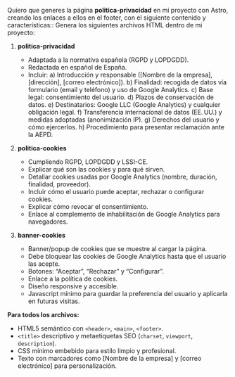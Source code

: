 Quiero que generes la página **politica-privacidad** en mi proyecto con Astro, creando los enlaces a ellos en el footer, con el siguiente contenido y características::
Genera los siguientes archivos HTML dentro de mi proyecto:

1. **politica-privacidad**

   - Adaptada a la normativa española (RGPD y LOPDGDD).
   - Redactada en español de España.
   - Incluir:
     a) Introducción y responsable ([Nombre de la empresa], [dirección], [correo electrónico]).
     b) Finalidad: recogida de datos vía formulario (email y teléfono) y uso de Google Analytics.
     c) Base legal: consentimiento del usuario.
     d) Plazos de conservación de datos.
     e) Destinatarios: Google LLC (Google Analytics) y cualquier obligación legal.
     f) Transferencia internacional de datos (EE. UU.) y medidas adoptadas (anonimización IP).
     g) Derechos del usuario y cómo ejercerlos.
     h) Procedimiento para presentar reclamación ante la AEPD.

2. **politica-cookies**

   - Cumpliendo RGPD, LOPDGDD y LSSI-CE.
   - Explicar qué son las cookies y para qué sirven.
   - Detallar cookies usadas por Google Analytics (nombre, duración, finalidad, proveedor).
   - Incluir cómo el usuario puede aceptar, rechazar o configurar cookies.
   - Explicar cómo revocar el consentimiento.
   - Enlace al complemento de inhabilitación de Google Analytics para navegadores.

3. **banner-cookies**
   - Banner/popup de cookies que se muestre al cargar la página.
   - Debe bloquear las cookies de Google Analytics hasta que el usuario las acepte.
   - Botones: “Aceptar”, “Rechazar” y “Configurar”.
   - Enlace a la política de cookies.
   - Diseño responsive y accesible.
   - Javascript mínimo para guardar la preferencia del usuario y aplicarla en futuras visitas.

**Para todos los archivos:**

- HTML5 semántico con `<header>`, `<main>`, `<footer>`.
- `<title>` descriptivo y metaetiquetas SEO (`charset`, `viewport`, `description`).
- CSS mínimo embebido para estilo limpio y profesional.
- Texto con marcadores como [Nombre de la empresa] y [correo electrónico] para personalización.
